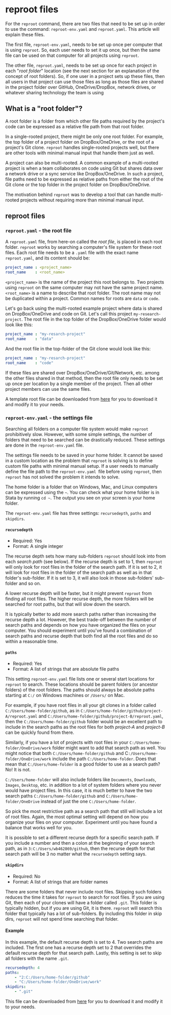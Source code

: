 # reproot files

For the `reproot` command, there are two files that need to be set up in order to use the command: `reproot-env.yaml` and `reproot.yaml`. This article will explain these files.

The first file, `reproot-env.yaml`, needs to be set up once per computer that is using `reproot`. So, each user needs to set it up once, but then the same file can be used on that computer for all projects using `reproot`.

The other file, `reproot.yaml`, needs to be set up once for each project in each "_root folder_" location (see the next section for an explanation of the concept of root folders). So, if one user in a project sets up these files, then all users in that project can use those files as long as those files are shared in the project folder over GitHub, OneDrive/DropBox, network drives, or whatever sharing technology the team is using

## What is a "root folder"?

A root folder is a folder from which other file paths required by the project's code can be expressed as a relative file path from that root folder.

In a single-rooted project, there might be only one root folder. For example, the top folder of a project folder on DropBox/OneDrive, or the root of a project's Git clone. `reproot` handles single-rooted projects well, but there are other tools with minimal manual input that handle them just as well.

A project can also be multi-rooted. A common example of a multi-rooted project is when a team collaborates on code using Git but shares data over a network drive or a sync service like DropBox/OneDrive. In such a project, file paths need to be expressed as relative paths from either the root of the Git clone or the top folder in the project folder on DropBox/OneDrive.

The motivation behind `reproot` was to develop a tool that can handle multi-rooted projects without requiring more than minimal manual input.

## reproot files

### `reproot.yaml` - the root file

A `reproot.yaml` file, from here-on called the _root file_, is placed in each root folder. `reproot` works by searching a computer's file system for these root files. Each root file needs to be a `.yaml` file with the exact name `reproot.yaml`, and its content should be:

```yaml
project_name : <project_name>
root_name    : <root_name>
```

`<project_name>` is the name of the project this root belongs to. Two projects using `reproot` on the same computer may not have the same project name. `<root_name>` is a name to describe that root folder. The root name may not be duplicated within a project. Common names for roots are `data` or `code`.

Let's go back using the multi-rooted example project where data is shared on DropBox/OneDrive and code on Git. Let's call this project `my-research-project`. The root file in the top folder of the DropBox/OneDrive folder would look like this:

```yaml
project_name : "my-resarch-project"
root_name    : "data"
```

And the root file in the top-folder of the Git clone would look like this:

```yaml
project_name : "my-resarch-project"
root_name    : "code"
```

If these files are shared over DropBox/OneDrive/Git/Network, etc. among the other files shared in that method, then the root file only needs to be set up once per location by a single member of the project. Then all other project members can use the same files.

A template root file can be downloaded from [here](https://github.com/worldbank/repkit/blob/main/src/dev/reproot.yaml) for you to download it and modify it to your needs.

### `reproot-env.yaml` - the settings file

Searching all folders on a computer file system would make `reproot` prohibitively slow. However, with some simple settings, the number of folders that need to be searched can be drastically reduced. These settings are done in the `reproot-env.yaml` file.

The settings file needs to be saved in your home folder. It cannot be saved in a custom location as the problem that `reproot` is solving is to define custom file paths with minimal manual setup. If a user needs to manually define the file path to the `reproot-env.yaml `file before using `reproot`, then `reproot` has not solved the problem it intends to solve.

The home folder is a folder that on Windows, Mac, and Linux computers can be expressed using the `~`. You can check what your home folder is in Stata by running `cd ~`. The output you see on your screen is your home folder.

The `reproot-env.yaml` file has three settings: `recursedepth`, `paths` and `skipdirs`.

#### `recursedepth`

* Required: Yes
* Format: A single integer

The recurse depth sets how many sub-folders `reproot` should look into from each _search path_ (see below). If the recurse depth is set to 1, then `reproot` will only look for root files in the folder of the search path. If it is set to 2, it will look for root files in the folder of the search path as well as in that folder's sub-folder. If it is set to 3, it will also look in those sub-folders' sub-folder and so on.

A lower recurse depth will be faster, but it might prevent `reproot` from finding all root files. The higher recurse depth, the more folders will be searched for root paths, but that will slow down the search.

It is typically better to add more search paths rather than increasing the recurse depth a lot. However, the best trade-off between the number of search paths and depends on how you have organized the files on your computer. You should experiment until you've found a combination of search paths and recurse depth that both find all the root files and do so within a reasonable time.

#### `paths`

* Required: Yes
* Format: A list of strings that are absolute file paths

This setting `reproot-env.yaml` file lists one or several start locations for `reproot` to search. These locations should be parent folders (or ancestor folders) of the root folders. The paths should always be absolute paths starting at `C:/` on Windows machines or `/Users/` on Mac.

For example, if you have root files in all your git clones in a folder called `C:/Users/home-folder/github`, as in `C:/Users/home-folder/github/project-A/reproot.yaml` and `C:/Users/home-folder/github/project-B/reproot.yaml`, then the `C:/Users/home-folder/github` folder would be an excellent path to include in the search paths as the root files for both _project-A_ and _project-B_ can be quickly found from there.

Similarly, if you have a lot of projects with root files in your `C:/Users/home-folder/OneDrive/work` folder might want to add that search path as well. You might notice that both `C:/Users/home-folder/github` and C`:/Users/home-folder/OneDrive/work` include the path `C:/Users/home-folder`. Does that mean that `C:/Users/home-folder` is a good folder to use as a search path? No! It is not.

`C:/Users/home-folder` will also include folders like `Documents`, `Downloads`, `Images`, `Desktop`, etc. in addition to a lot of system folders where you never would have project files. In this case, it is much better to have the two search paths `C:/Users/home-folder/github` and `C:/Users/home-folder/OneDrive` instead of just the one `C:/Users/home-folder`.

So pick the most restrictive path as a search path that still will include a lot of root files. Again, the most optimal setting will depend on how you organize your files on your computer. Experiment until you have found a balance that works well for you.

It is possible to set a different recurse depth for a specific search path. If you include a number and then a colon at the beginning of your search path, as in `3:C:/Users/wb462869/github`, then the recurse depth for that search path will be 3 no matter what the `recursedepth` setting says.

#### `skipdirs`

* Required: No
* Format: A list of strings that are folder names

There are some folders that never include root files. Skipping such folders reduces the time it takes for `reproot` to search for root files. If you are using Git, then each of your clones will have a folder called `.git`. This folder is typically hidden, but if you are using Git, it is there. `reproot` will search this folder that typically has a lot of sub-folders. By including this folder in skip dirs, `reproot` will not spend time searching that folder.

#### Example

In this example, the default recurse depth is set to 4. Two search paths are included. The first one has a recurse depth set to 2 that overrides the default recurse depth for that search path. Lastly, this setting is set to skip all folders with the name `.git`.

```yaml
recursedepth: 4
paths:
    - "2:C:/Users/home-folder/github"
    - "C:/Users/home-folder/OneDrive/work"
skipdirs:
    - ".git"
```

This file can be downloaded from [here](https://github.com/worldbank/repkit/blob/main/src/dev/reproot-env.yaml) for you to download it and modify it to your needs.

